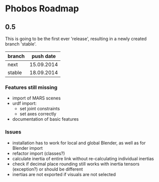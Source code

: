 # Phobos Roadmap

## 0.5

This is going to be the first ever 'release', resulting in a newly created branch 'stable'.

| branch  | push date |
| ------------- | ------------- |
| next  | 15.09.2014  |
| stable | 18.09.2014  |

### Features still missing

- import of MARS scenes
- urdf import:
    - set joint constraints
    - set axes correctly
- documentation of basic features

### Issues

- installation has to work for local and global Blender, as well as for Blender import
- refactor import (classes?)
- calculate inertia of entire link without re-calculating individual inertias 
- check if decimal place rounding still works with inertia tensors (exception?) or should be different
- inertias are not exported if visuals are not selected
